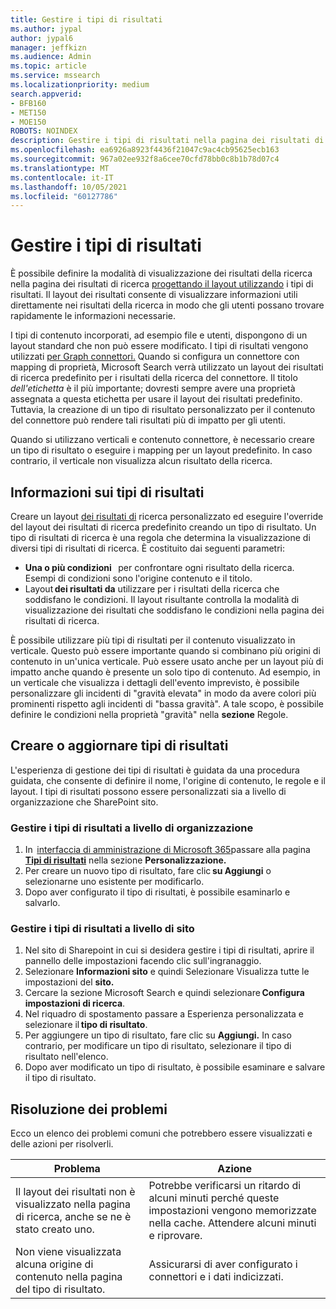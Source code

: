 ```yaml
---
title: Gestire i tipi di risultati
ms.author: jypal
author: jypal6
manager: jeffkizn
ms.audience: Admin
ms.topic: article
ms.service: mssearch
ms.localizationpriority: medium
search.appverid:
- BFB160
- MET150
- MOE150
ROBOTS: NOINDEX
description: Gestire i tipi di risultati nella pagina dei risultati di ricerca
ms.openlocfilehash: ea6926a8923f4436f21047c9ac4cb95625ecb163
ms.sourcegitcommit: 967a02ee932f8a6cee70cfd78bb0c8b1b78d07c4
ms.translationtype: MT
ms.contentlocale: it-IT
ms.lasthandoff: 10/05/2021
ms.locfileid: "60127786"
---
```

# <a name="manage-result-types"></a>Gestire i tipi di risultati

È possibile definire la modalità di visualizzazione dei risultati della ricerca nella pagina dei risultati di ricerca [progettando il layout utilizzando](customize-results-layout.md) i tipi di risultati. Il layout dei risultati consente di visualizzare informazioni utili direttamente nei risultati della ricerca in modo che gli utenti possano trovare rapidamente le informazioni necessarie.

I tipi di contenuto incorporati, ad esempio file e utenti, dispongono di un layout standard che non può essere modificato. I tipi di risultati vengono utilizzati [per Graph connettori.](connectors-overview.md) Quando si configura un connettore con mapping di proprietà, Microsoft Search verrà utilizzato un layout dei risultati di ricerca predefinito per i risultati della ricerca del connettore. Il titolo *dell'etichetta* è il più importante; dovresti sempre avere una proprietà assegnata a questa etichetta per usare il layout dei risultati predefinito. Tuttavia, la creazione di un tipo di risultato personalizzato per il contenuto del connettore può rendere tali risultati più di impatto per gli utenti.

Quando si utilizzano verticali e contenuto connettore, è necessario creare un tipo di risultato o eseguire i mapping per un layout predefinito. In caso contrario, il verticale non visualizza alcun risultato della ricerca.

## <a name="understanding-result-types"></a>Informazioni sui tipi di risultati

Creare un layout [dei risultati di](customize-results-layout.md) ricerca personalizzato ed eseguire l'override del layout dei risultati di ricerca predefinito creando un tipo di risultato. Un tipo di risultati di ricerca è una regola che determina la visualizzazione di diversi tipi di risultati di ricerca. È costituito dai seguenti parametri:

- **Una o più condizioni**   per confrontare ogni risultato della ricerca. Esempi di condizioni sono l'origine contenuto e il titolo.
- Layout **dei risultati da** utilizzare per i risultati della ricerca che   soddisfano le condizioni. Il layout risultante controlla la modalità di visualizzazione dei risultati che soddisfano le condizioni nella pagina dei risultati di ricerca.

È possibile utilizzare più tipi di risultati per il contenuto visualizzato in verticale. Questo può essere importante quando si combinano più origini di contenuto in un'unica verticale. Può essere usato anche per un layout più di impatto anche quando è presente un solo tipo di contenuto. Ad esempio, in un verticale che visualizza i dettagli dell'evento imprevisto, è possibile personalizzare gli incidenti di "gravità elevata" in modo da avere colori più prominenti rispetto agli incidenti di "bassa gravità". A tale scopo, è possibile definire le condizioni nella proprietà "gravità" nella **sezione** Regole.

## <a name="create-or-update-result-types"></a>Creare o aggiornare tipi di risultati

L'esperienza di gestione dei tipi di risultati è guidata da una procedura guidata, che consente di definire il nome, l'origine di contenuto, le regole e il layout. I tipi di risultati possono essere personalizzati sia a livello di organizzazione che SharePoint sito.

### <a name="manage-organization-level-result-types"></a>Gestire i tipi di risultati a livello di organizzazione

1. In  [interfaccia di amministrazione di Microsoft 365](https://admin.microsoft.com/)passare alla pagina [**Tipi di risultati**](https://admin.microsoft.com/Adminportal/Home#/MicrosoftSearch/resulttypes) nella sezione **Personalizzazione.**
2. Per creare un nuovo tipo di risultato, fare clic **su Aggiungi** o selezionarne uno esistente per modificarlo.
3. Dopo aver configurato il tipo di risultati, è possibile esaminarlo e salvarlo.

### <a name="manage-site-level-result-types"></a>Gestire i tipi di risultati a livello di sito

1. Nel sito di Sharepoint in cui si desidera gestire i tipi di risultati, aprire il pannello delle impostazioni facendo clic sull'ingranaggio.
2. Selezionare **Informazioni sito** e quindi Selezionare Visualizza tutte le impostazioni del **sito.**  
3. Cercare la sezione Microsoft Search e quindi selezionare **Configura impostazioni di ricerca**.
4. Nel riquadro di spostamento passare a Esperienza personalizzata e selezionare il **tipo di risultato**.
5. Per aggiungere un tipo di risultato, fare clic su **Aggiungi.** In caso contrario, per modificare un tipo di risultato, selezionare il tipo di risultato nell'elenco.
6. Dopo aver modificato un tipo di risultato, è possibile esaminare e salvare il tipo di risultato.

## <a name="troubleshooting"></a>Risoluzione dei problemi

Ecco un elenco dei problemi comuni che potrebbero essere visualizzati e delle azioni per risolverli.

|Problema  |Azione  |
|---------|---------|
| Il layout dei risultati non è visualizzato nella pagina di ricerca, anche se ne è stato creato uno. | Potrebbe verificarsi un ritardo di alcuni minuti perché queste impostazioni vengono memorizzate nella cache. Attendere alcuni minuti e riprovare.        |
| Non viene visualizzata alcuna origine di contenuto nella pagina del tipo di risultato. | Assicurarsi di aver configurato i connettori e i dati indicizzati.   |
